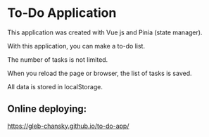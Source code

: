 # To-Do Application


This application was created with Vue js and Pinia (state manager).

With this application, you can make a to-do list.

The number of tasks is not limited.

When you reload the page or browser, the list of tasks is saved.

All data is stored in localStorage.

## Online deploying:
https://gleb-chansky.github.io/to-do-app/
